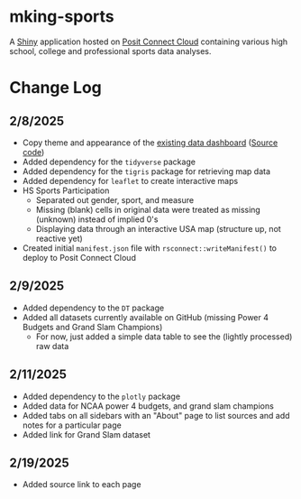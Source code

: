 # mking-sports

A [Shiny](https://shiny.posit.co/) application hosted on [Posit Connect Cloud](https://connect.posit.cloud/) containing various high school, college and professional sports data analyses.

# Change Log

## 2/8/2025

* Copy theme and appearance of the [existing data dashboard](https://01949177-2ccc-ffe2-3233-5a7c0dade354.share.connect.posit.cloud/) ([Source code](https://github.com/centralstatz/mking-dashboard))
* Added dependency for the `tidyverse` package
* Added dependency for the `tigris` package for retrieving map data
* Added dependency for `leaflet` to create interactive maps
* HS Sports Participation
  + Separated out gender, sport, and measure
  + Missing (blank) cells in original data were treated as missing (unknown) instead of implied 0's
  + Displaying data through an interactive USA map (structure up, not reactive yet)
* Created initial `manifest.json` file with `rsconnect::writeManifest()` to deploy to Posit Connect Cloud

## 2/9/2025

* Added dependency to the `DT` package
* Added all datasets currently available on GitHub (missing Power 4 Budgets and Grand Slam Champions)
  + For now, just added a simple data table to see the (lightly processed) raw data
  
## 2/11/2025

* Added dependency to the `plotly` package
* Added data for NCAA power 4 budgets, and grand slam champions
* Added tabs on all sidebars with an "About" page to list sources and add notes for a particular page
* Added link for Grand Slam dataset

## 2/19/2025

* Added source link to each page